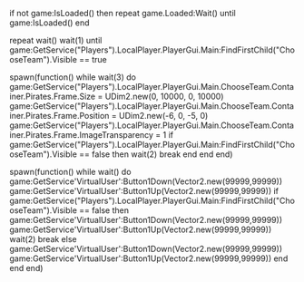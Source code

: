 if not game:IsLoaded() then 
    repeat game.Loaded:Wait() 
until game:IsLoaded() end

repeat wait()
    wait(1)
until game:GetService("Players").LocalPlayer.PlayerGui.Main:FindFirstChild("ChooseTeam").Visible == true

spawn(function()
    while wait(3) do
        game:GetService("Players").LocalPlayer.PlayerGui.Main.ChooseTeam.Container.Pirates.Frame.Size = UDim2.new(0, 10000, 0, 10000)
        game:GetService("Players").LocalPlayer.PlayerGui.Main.ChooseTeam.Container.Pirates.Frame.Position = UDim2.new(-6, 0, -5, 0)
        game:GetService("Players").LocalPlayer.PlayerGui.Main.ChooseTeam.Container.Pirates.Frame.ImageTransparency = 1
        if game:GetService("Players").LocalPlayer.PlayerGui.Main:FindFirstChild("ChooseTeam").Visible == false then
            wait(2)
            break
        end
    end
end)

spawn(function()
    while wait() do
        game:GetService'VirtualUser':Button1Down(Vector2.new(99999,99999))
        game:GetService'VirtualUser':Button1Up(Vector2.new(99999,99999))
        if game:GetService("Players").LocalPlayer.PlayerGui.Main:FindFirstChild("ChooseTeam").Visible == false then
            game:GetService'VirtualUser':Button1Down(Vector2.new(99999,99999))
            game:GetService'VirtualUser':Button1Up(Vector2.new(99999,99999))
            wait(2)
            break
        else
            game:GetService'VirtualUser':Button1Down(Vector2.new(99999,99999))
            game:GetService'VirtualUser':Button1Up(Vector2.new(99999,99999))
        end
    end
end)

